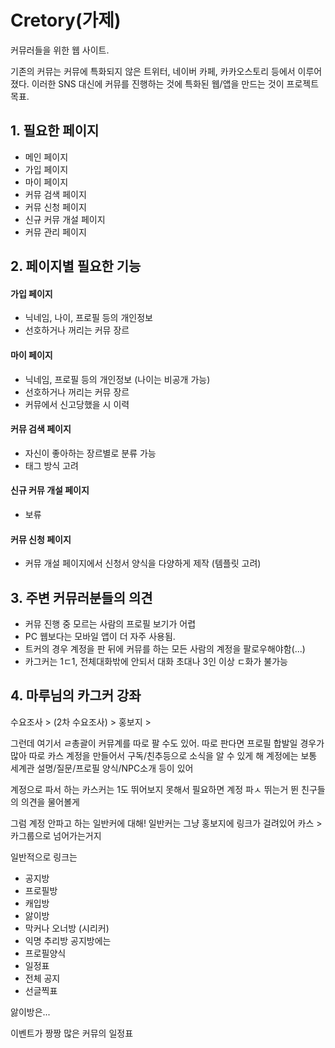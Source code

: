 Cretory(가제)
====
커뮤러들을 위한 웹 사이트.

기존의 커뮤는 커뮤에 특화되지 않은 트위터, 네이버 카페, 카카오스토리 등에서 이루어졌다. 이러한 SNS 대신에 커뮤를 진행하는 것에 특화된 웹/앱을 만드는 것이 프로젝트 목표.

## 1. 필요한 페이지
* 메인 페이지
* 가입 페이지
* 마이 페이지
* 커뮤 검색 페이지
* 커뮤 신청 페이지
* 신규 커뮤 개설 페이지
* 커뮤 관리 페이지

## 2. 페이지별 필요한 기능
#### 가입 페이지
* 닉네임, 나이, 프로필 등의 개인정보
* 선호하거나 꺼리는 커뮤 장르

#### 마이 페이지
* 닉네임, 프로필 등의 개인정보 (나이는 비공개 가능)
* 선호하거나 꺼리는 커뮤 장르
* 커뮤에서 신고당했을 시 이력

#### 커뮤 검색 페이지
* 자신이 좋아하는 장르별로 분류 가능
* 태그 방식 고려

#### 신규 커뮤 개설 페이지
* 보류

#### 커뮤 신청 페이지
* 커뮤 개설 페이지에서 신청서 양식을 다양하게 제작 (템플릿 고려)

## 3. 주변 커뮤러분들의 의견
* 커뮤 진행 중 모르는 사람의 프로필 보기가 어렵
* PC 웹보다는 모바일 앱이 더 자주 사용됨.
* 트커의 경우 계정을 판 뒤에 커뮤를 하는 모든 사람의 계정을 팔로우해야함(...)
* 카그커는 1ㄷ1, 전체대화밖에 안되서 대화 초대나 3인 이상 ㄷ화가 불가능

## 4. 마루님의 카그커 강좌
수요조사 > (2차 수요조사) > 홍보지 >

그런데 여기서 ㄹ총괄이 커뮤계를 따로 팔 수도 있어.
따로 판다면 프로필 합발일 경우가 많아
따로 카스 계정을 만들어서 구독/친추등으로 소식을 알 수 있게 해
계정에는 보통 세계관 설명/질문/프로필 양식/NPC소개 등이 있어

계정으로 파서 하는 카스커는 1도 뛰어보지 못해서 필요하면 계정 파ㅅ 뛰는거 뛴 친구들의 의견을 물어볼게

그럼 계정 안파고 하는 일반커에 대해!
일반커는 그냥 홍보지에 링크가 걸려있어
카스 > 카그룹으로 넘어가는거지

일반적으로 링크는
* 공지방
* 프로필방
* 캐입방
* 앓이방
* 막커나 오너방
(시리커)
*  익명 추리방
공지방에는
* 프로필양식
* 일정표
* 전체 공지
* 선글찍표

앓이방은...

이벤트가 짱짱 많은 커뮤의 일정표
